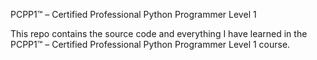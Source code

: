 PCPP1™ – Certified Professional Python Programmer Level 1

This repo contains the source code and everything I have learned in the 
PCPP1™ – Certified Professional Python Programmer Level 1 course.
